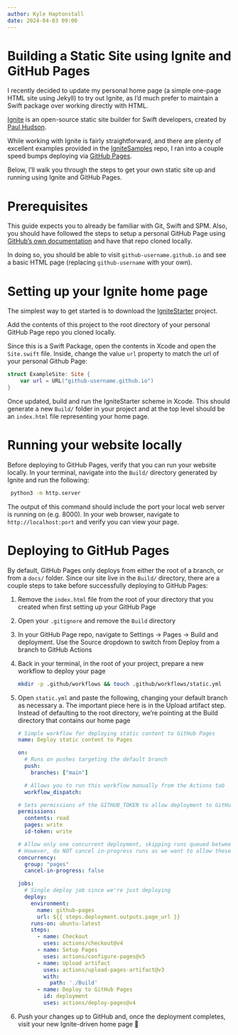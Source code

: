 ```yaml
---
author: Kyle Haptonstall
date: 2024-04-03 09:00
---
```

# Building a Static Site using Ignite and GitHub Pages

I recently decided to update my personal home page (a simple one-page HTML site using Jekyll) to try out Ignite, as I’d much prefer to maintain a Swift package over working directly with HTML. 

[Ignite](https://github.com/twostraws/Ignite) is an open-source static site builder for Swift developers, created by [Paul Hudson](https://twitter.com/twostraws).

While working with Ignite is fairly straightforward, and there are plenty of excellent examples provided in the [IgniteSamples](https://github.com/twostraws/IgniteSamples) repo, I ran into a couple speed bumps deploying via [GitHub Pages](https://pages.github.com).

Below, I’ll walk you through the steps to get your own static site up and running using Ignite and GitHub Pages.

# Prerequisites

This guide expects you to already be familiar with Git, Swift and SPM. Also, you should have followed the steps to setup a personal GitHub Page using [GitHub’s own documentation](https://pages.github.com) and have that repo cloned locally.

In doing so, you should be able to visit `github-username.github.io` and see a basic HTML page (replacing `github-username` with your own).

# Setting up your Ignite home page

The simplest way to get started is to download the [IgniteStarter](https://github.com/twostraws/IgniteStarter) project.

Add the contents of this project to the root directory of your personal GitHub Page repo you cloned locally.

Since this is a Swift Package, open the contents in Xcode and open the `Site.swift` file. Inside, change the value `url` property to match the url of your personal Github Page:

```swift
struct ExampleSite: Site {    
    var url = URL("github-username.github.io")
}
```

Once updated, build and run the IgniteStarter scheme in Xcode. This should generate a new `Build/` folder in your project and at the top level should be an `index.html` file representing your home page.

# Running your website locally

Before deploying to GitHub Pages, verify that you can run your website locally. In your terminal, navigate into the `Build/` directory generated by Ignite and run the following:

```bash
 python3 -m http.server
```

The output of this command should include the port your local web server is running on (e.g. 8000). In your web browser, navigate to `http://localhost:port` and verify you can view your page.

# Deploying to GitHub Pages

By default, GitHub Pages only deploys from either the root of a branch, or from a `docs/` folder. Since our site live in the `Build/` directory, there are a couple steps to take before successfully deploying to GitHub Pages:

1. Remove the `index.html` file from the root of your directory that you created when first setting up your GitHub Page
2. Open your `.gitignore` and remove the `Build` directory
3. In your GitHub Page repo, navigate to Settings → Pages → Build and deployment. Use the Source dropdown to switch from Deploy from a branch to GitHub Actions
4. Back in your terminal, in the root of your project, prepare a new workflow to deploy your page

    ```bash
    mkdir -p .github/workflows && touch .github/workflows/static.yml
    ```

5. Open `static.yml` and paste the following, changing your default branch as necessary
    a. The important piece here is in the Upload artifact step. Instead of defaulting to the root directory, we’re pointing at the Build directory that contains our home page

    ```yaml
    # Simple workflow for deploying static content to GitHub Pages
    name: Deploy static content to Pages

    on:
      # Runs on pushes targeting the default branch
      push:
        branches: ["main"]

      # Allows you to run this workflow manually from the Actions tab
      workflow_dispatch:

    # Sets permissions of the GITHUB_TOKEN to allow deployment to GitHub Pages
    permissions:
      contents: read
      pages: write
      id-token: write

    # Allow only one concurrent deployment, skipping runs queued between the run in-progress and latest queued.
    # However, do NOT cancel in-progress runs as we want to allow these production deployments to complete.
    concurrency:
      group: "pages"
      cancel-in-progress: false

    jobs:
      # Single deploy job since we're just deploying
      deploy:
        environment:
          name: github-pages
          url: ${{ steps.deployment.outputs.page_url }}
        runs-on: ubuntu-latest
        steps:
          - name: Checkout
            uses: actions/checkout@v4
          - name: Setup Pages
            uses: actions/configure-pages@v5
          - name: Upload artifact
            uses: actions/upload-pages-artifact@v3
            with:
              path: './Build'
          - name: Deploy to GitHub Pages
            id: deployment
            uses: actions/deploy-pages@v4
    ```

6. Push your changes up to GitHub and, once the deployment completes, visit your new Ignite-driven home page 🎉
